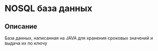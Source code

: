 # NOSQL база данных
## Описание 
База данных, написанная на JAVA для хранения сроковых значений и выдача их по ключу
